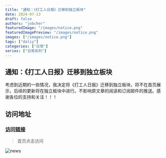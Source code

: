 ```yaml
---
title: "通知：《打工人日报》迁移到独立板块"
date: 2024-07-13
draft: false
authors: "jobcher"
featuredImage: "/images/notice.png"
featuredImagePreview: "/images/notice.png"
images: ["/images/notice.png"]
tags: ["daliy"]
categories: ["日常"]
series: ["日常系列"]
---
```


## 通知：《打工人日报》迁移到独立板块
考虑到近期的一些情况，我决定将《打工人日报》迁移到独立板块，将不在首页展示，后续的更新将在独立板块中进行。不影响原文章的阅读和订阅邮件的推送。感谢各位的支持和关注！！！

## 访问地址
### [访问链接](https://www.jobcher.com/new/)  
>首页点击访问  
  
![news](/images/notice-1.jpg)  
